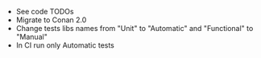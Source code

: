- See code TODOs
- Migrate to Conan 2.0
- Change tests libs names from "Unit" to "Automatic" and "Functional" to "Manual"
- In CI run only Automatic tests